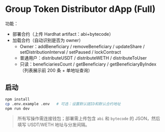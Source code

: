 # Group Token Distributor dApp (Full)

功能：
- 部署合约（上传 Hardhat artifact：abi+bytecode）
- 加载合约（自动识别是否为 owner）
  - Owner：addBeneficiary / removeBeneficiary / updateShare / setDistributionInterval / setPaused / lockContract
  - 普通用户：distributeUSDT / distributeWETH / distributeToUser
  - 只读：beneficiariesCount / getBeneficiary / getBeneficiaryByIndex（列表展示前 200 条 + 单地址查询）

## 启动
```bash
npm install
cp .env.example .env   # 可选：设置默认链ID和默认合约地址
npm run dev
```

> 所有写操作需连接钱包；部署需上传包含 `abi` 和 `bytecode` 的 JSON，然后填写 USDT/WETH 地址与分发间隔。
